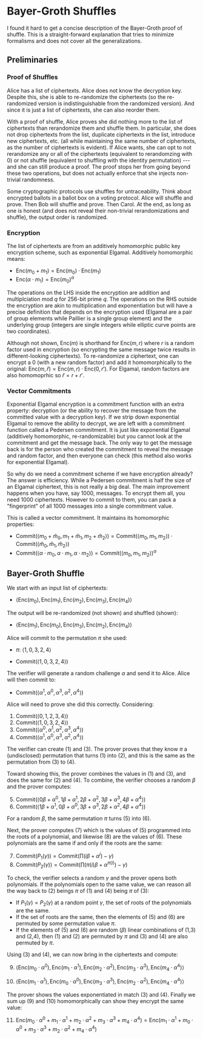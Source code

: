 # Bayer-Groth Shuffles

I found it hard to get a concise description of the Bayer-Groth proof of shuffle. This is a straight-forward explanation that tries to minimize formalisms and does not cover all the generalizations.

## Preliminaries 

### Proof of Shuffles

Alice has a list of ciphertexts. Alice does not know the decryption key. Despite this, she is able to re-randomize the ciphertexts (so the re-randomized version is indistinguishable from the randomized version). And since it is just a list of ciphertexts, she can also reorder them. 

With a proof of shuffle, Alice proves she did nothing more to the list of ciphertexts than rerandomize them and shuffle them. In particular, she does not drop ciphertexts from the list, duplicate ciphertexts in the list, introduce new ciphertexts, etc. (all while maintaining the same number of ciphertexts, as the number of ciphertexts is evident). If Alice wants, she can opt to not rerandomize any or all of the ciphertexts (equivalent to rerandomzing with 0) or not shuffle (equivalent to shuffling with the identity permutation) --- and she can still produce a proof. The proof stops her from going beyond these two operations, but does not actually enforce that she injects non-trivial randomness. 

Some cryptographic protocols use shuffles for untraceability. Think about encrypted ballots in a ballot box on a voting protocol. Alice will shuffle and prove. Then Bob will shuffle and prove. Then Carol. At the end, as long as one is honest (and does not reveal their non-trivial rerandomizations and shuffle), the output order is randomized. 

### Encryption

The list of ciphertexts are from an additively homomorphic public key encryption scheme, such as exponential Elgamal. Additively homomorphic means:

* $\mathsf{Enc}(m_0+m_1)=\mathsf{Enc}(m_0)\cdot\mathsf{Enc}(m_1)$
* $\mathsf{Enc}(\alpha \cdot m_1)=\mathsf{Enc}(m_0)^\alpha$

The operations on the LHS inside the encryption are addition and multiplciation mod $q$ for 256-bit prime $q$. The operations on the RHS outside the encryption are akin to multiplication and exponentiation but will have a precise definition that depends on the encryption used (Elgamal are a pair of group elements while Paillier is a single group element) and the underlying group (integers are single integers while elliptic curve points are two coordinates).

Although not shown, $\mathsf{Enc}(m)$ is shorthand for $\mathsf{Enc}(m,r)$ where $r$ is a random factor used in encryption (so encrypting the same message twice results in different-looking ciphertexts). To re-randomize a ciphertext, one can encrypt a 0 (with a new random factor) and add it homomorphically to the original: $\mathsf{Enc}(m,\hat{r})=\mathsf{Enc}(m,r)\cdot\mathsf{Enc}(0,r')$. For Elgamal, random factors are also homomoprhic so $\hat{r}=r+r'$.

### Vector Commitments

Exponential Elgamal encryption is a commitment function with an extra property: decryption (or the ability to recover the message from the committed value with a decryption key). If we strip down exponential Elgamal to remove the ability to decrypt, we are left with a commitment function called a Pedersen commitment. It is just like exponential Elgamal (additively homomorphic, re-randomizable) but you cannot look at the commitment and get the message back. The only way to get the message back is for the person who created the commitment to reveal the message and random factor, and then everyone can check (this method also works for exponential Elgamal). 

So why do we need a commitment scheme if we have encryption already? The answer is efficiency. While a Pedersen commitment is half the size of an Elgamal ciphertext, this is not really a big deal. The main improvement happens when you have, say 1000, messages. To encrypt them all, you need 1000 ciphertexts. However to commit to them, you can pack a "fingerprint" of all 1000 messages into a single commitment value. 

This is called a vector commitment. It maintains its homomorphic properties:

* $\mathsf{Commit}(\langle m_{0}+\hat{m}_{0}, m_{1}+\hat{m}_{1}, m_{2}+\hat{m}_{2}\rangle)=\mathsf{Commit}(\langle m_{0}, m_{1}, m_{2} \rangle)\cdot\mathsf{Commit}(\langle \hat{m}_{0}, \hat{m}_{1}, \hat{m}_{2} \rangle)$
* $\mathsf{Commit}(\langle \alpha \cdot m_{0}, \alpha \cdot m_{1}, \alpha \cdot m_{2}\rangle)=\mathsf{Commit}(\langle m_{0}, m_{1}, m_{2} \rangle)^\alpha$



## Bayer-Groth Shuffle

We start with an input list of ciphertexts:

* $\langle \mathsf{Enc}(m_0), \mathsf{Enc}(m_1), \mathsf{Enc}(m_2), \mathsf{Enc}(m_3), \mathsf{Enc}(m_4) \rangle$

The output will be re-randomized (not shown) and shuffled (shown):

* $\langle \mathsf{Enc}(m_1), \mathsf{Enc}(m_0), \mathsf{Enc}(m_3), \mathsf{Enc}(m_2), \mathsf{Enc}(m_4) \rangle$

Alice will commit to the permutation $\pi$ she used:

* $\pi$: $\langle 1, 0, 3, 2, 4 \rangle$

* $\mathsf{Commit}(\langle 1, 0, 3, 2, 4 \rangle)$

The verifier will generate a random challenge $\alpha$ and send it to Alice. Alice will then commit to:

* $\mathsf{Commit}(\langle \alpha^1, \alpha^0, \alpha^3, \alpha^2, \alpha^4 \rangle)$

Alice will need to prove she did this correctly. Considering:

1. $\mathsf{Commit}(\langle 0, 1, 2, 3, 4 \rangle)$
2. $\mathsf{Commit}(\langle 1, 0, 3, 2, 4 \rangle)$
3. $\mathsf{Commit}(\langle \alpha^0, \alpha^1, \alpha^2, \alpha^3, \alpha^4 \rangle)$
4. $\mathsf{Commit}(\langle \alpha^1, \alpha^0, \alpha^3, \alpha^2, \alpha^4 \rangle)$

The verifier can create (1) and (3). The prover proves that they know $\pi$ a (undisclosed) permutation that turns (1) into (2), and this is the same as the permutation from (3) to (4). 

Toward showing this, the prover combines the values in (1) and (3), and does the same for (2) and (4). To combine, the verifier chooses a random $\beta$ and the prover computes:

5. $\mathsf{Commit}(\langle 0\beta+\alpha^0, 1\beta+\alpha^1, 2\beta+\alpha^2, 3\beta+\alpha^3, 4\beta+\alpha^4 \rangle)$
6. $\mathsf{Commit}(\langle 1\beta+\alpha^1, 0\beta+\alpha^0, 3\beta+\alpha^3, 2\beta+\alpha^2, 4\beta+\alpha^4 \rangle)$

For a random $\beta$, the same permutation $\pi$ turns (5) into (6). 

Next, the prover computes (7) which is the values of (5) programmed into the roots of a polynomial, and likewise (8) are the values of (6). These polynomials are the same if and only if the roots are the same:

7. $\mathsf{Commit}(P_1(\gamma))=\mathsf{Commit}(\prod (i \beta  + \alpha^i)-\gamma)$
8. $\mathsf{Commit}(P_2(\gamma))=\mathsf{Commit}(\prod (\pi(i)\beta  + \alpha^{\pi(i)})-\gamma)$

To check, the verifier selects a random $\gamma$ and the prover opens both polynomials. If the polynomials open to the same value, we can reason all the way back to (2) beings $\pi$ of (1) and (4) being $\pi$ of (3):

* If $P_1(\gamma)=P_2(\gamma)$ at a random point $\gamma$, the set of roots of the polynomials are the same.
* If the set of roots are the same, then the elements of (5) and (6) are permuted by some permutation value $\pi$.
* If the elements of (5) and (6) are random ($\beta$) linear combinations of (1,3) and (2,4), then (1) and (2) are permuted by $\pi$ and (3) and (4) are also permuted by $\pi$.

Using (3) and (4), we can now bring in the ciphertexts and compute:

9. $\langle \mathsf{Enc}(m_0\cdot\alpha^0), \mathsf{Enc}(m_1\cdot\alpha^1), \mathsf{Enc}(m_2\cdot\alpha^2), \mathsf{Enc}(m_3\cdot\alpha^3), \mathsf{Enc}(m_4\cdot\alpha^4) \rangle$

10. $\langle \mathsf{Enc}(m_1\cdot\alpha^1), \mathsf{Enc}(m_0\cdot\alpha^0), \mathsf{Enc}(m_3\cdot\alpha^3), \mathsf{Enc}(m_2\cdot\alpha^2), \mathsf{Enc}(m_4\cdot\alpha^4) \rangle$

The prover shows the values exponentiated in match (3) and (4). Finally we sum up (9) and (10) homomorphically can show they encrypt the same value:

11. $\mathsf{Enc}(m_0\cdot\alpha^0+m_1\cdot\alpha^1+m_2\cdot\alpha^2+m_3\cdot\alpha^3+m_4\cdot\alpha^4)=\mathsf{Enc}(m_1\cdot\alpha^1+m_0\cdot\alpha^0+m_3\cdot\alpha^3+m_2\cdot\alpha^2+m_4\cdot\alpha^4)$





